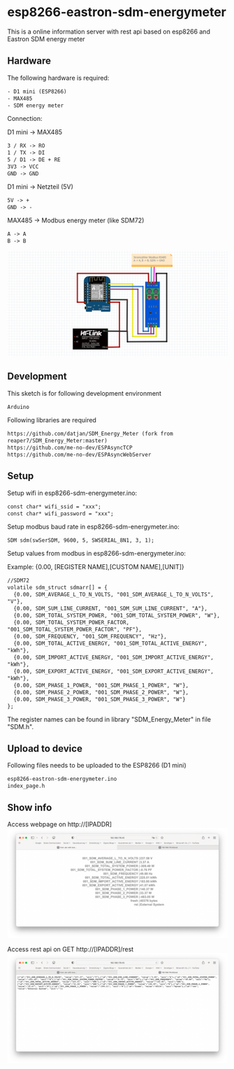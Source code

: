 # esp8266-eastron-sdm-energymeter
This is a online information server with rest api based on esp8266 and Eastron SDM energy meter

## Hardware
The following hardware is required:
```
- D1 mini (ESP8266)
- MAX485
- SDM energy meter
```

Connection:

D1 mini -> MAX485
```
3 / RX -> RO
1 / TX -> DI
5 / D1 -> DE + RE
3V3 -> VCC 
GND -> GND 
```

D1 mini -> Netzteil (5V)
```
5V -> + 
GND -> - 
```

MAX485 -> Modbus energy meter (like SDM72)
```
A -> A 
B -> B 
```

![alt text](https://github.com/datjan/esp8266-eastron-sdm-energymeter/blob/main/Schaltplan.png?raw=true)

## Development
This sketch is for following development environment
```
Arduino
```

Following libraries are required
```
https://github.com/datjan/SDM_Energy_Meter (fork from reaper7/SDM_Energy_Meter:master)
https://github.com/me-no-dev/ESPAsyncTCP
https://github.com/me-no-dev/ESPAsyncWebServer
```

## Setup
Setup wifi in esp8266-sdm-energymeter.ino:
```
const char* wifi_ssid = "xxx";
const char* wifi_password = "xxx";
```


Setup modbus baud rate in esp8266-sdm-energymeter.ino:
```
SDM sdm(swSerSDM, 9600, 5, SWSERIAL_8N1, 3, 1);  
```


Setup values from modbus in esp8266-sdm-energymeter.ino:

Example: {0.00, [REGISTER NAME],[CUSTOM NAME],[UNIT]}
```
//SDM72
volatile sdm_struct sdmarr[] = {  
  {0.00, SDM_AVERAGE_L_TO_N_VOLTS, "001_SDM_AVERAGE_L_TO_N_VOLTS", "V"},                               
  {0.00, SDM_SUM_LINE_CURRENT, "001_SDM_SUM_LINE_CURRENT", "A"},                                             
  {0.00, SDM_TOTAL_SYSTEM_POWER, "001_SDM_TOTAL_SYSTEM_POWER", "W"},                                            
  {0.00, SDM_TOTAL_SYSTEM_POWER_FACTOR, "001_SDM_TOTAL_SYSTEM_POWER_FACTOR", "PF"},                                       
  {0.00, SDM_FREQUENCY, "001_SDM_FREQUENCY", "Hz"},
  {0.00, SDM_TOTAL_ACTIVE_ENERGY, "001_SDM_TOTAL_ACTIVE_ENERGY", "kWh"},
  {0.00, SDM_IMPORT_ACTIVE_ENERGY, "001_SDM_IMPORT_ACTIVE_ENERGY", "kWh"},
  {0.00, SDM_EXPORT_ACTIVE_ENERGY, "001_SDM_EXPORT_ACTIVE_ENERGY", "kWh"},
  {0.00, SDM_PHASE_1_POWER, "001_SDM_PHASE_1_POWER", "W"},
  {0.00, SDM_PHASE_2_POWER, "001_SDM_PHASE_2_POWER", "W"},
  {0.00, SDM_PHASE_3_POWER, "001_SDM_PHASE_3_POWER", "W"}                                                  
};
```
The register names can be found in library "SDM_Energy_Meter" in file "SDM.h".

## Upload to device
Following files needs to be uploaded to the ESP8266 (D1 mini)
```
esp8266-eastron-sdm-energymeter.ino
index_page.h
```

## Show info
Access webpage on http://[IPADDR]
![alt text](https://github.com/datjan/esp8266-eastron-sdm-energymeter/blob/main/img_webpage.png?raw=true)
  
  
Access rest api on GET http://[IPADDR]/rest
![alt text](https://github.com/datjan/esp8266-eastron-sdm-energymeter/blob/main/img_restapi.png?raw=true)
  

